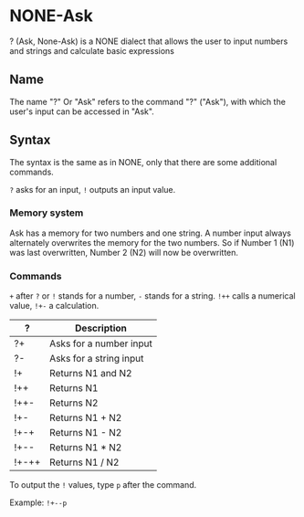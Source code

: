 # NONE-Ask
? (Ask, None-Ask) is a NONE dialect that allows the user to input numbers and strings and calculate basic expressions

## Name
The name "?" Or "Ask" refers to the command "?" ("Ask"), with which the user's input can be accessed in "Ask".

## Syntax
The syntax is the same as in NONE, only that there are some additional commands.

```?``` asks for an input, ```!``` outputs an input value.

### Memory system
Ask has a memory for two numbers and one string. A number input always alternately overwrites the memory for the two numbers. So if Number 1 (N1) was last overwritten, Number 2 (N2) will now be overwritten.

### Commands
```+``` after ```?``` or ```!``` stands for a number, ```-``` stands for a string. ```!++``` calls a numerical value, ```!+-``` a calculation.

| ? | Description |
| ------------- | ------------- |
| ?+ | Asks for a number input |
| ?- | Asks for a string input |
| !+ | Returns N1 and N2 |
| !++ | Returns N1 |
| !++- | Returns N2 |
| !+- | Returns N1 + N2 |
| !+-+ | Returns N1 - N2 |
| !+-- | Returns N1 * N2 |
| !+-++ | Returns N1 / N2 |

To output the ```!``` values, type ```p``` after the command.

Example: ```!+--p```
